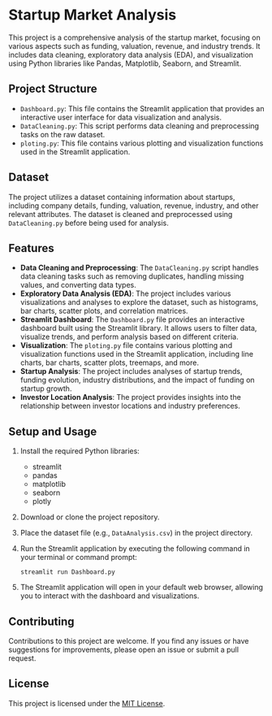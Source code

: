 # Startup Market Analysis

This project is a comprehensive analysis of the startup market, focusing on various aspects such as funding, valuation, revenue, and industry trends. It includes data cleaning, exploratory data analysis (EDA), and visualization using Python libraries like Pandas, Matplotlib, Seaborn, and Streamlit.

## Project Structure

- `Dashboard.py`: This file contains the Streamlit application that provides an interactive user interface for data visualization and analysis.
- `DataCleaning.py`: This script performs data cleaning and preprocessing tasks on the raw dataset.
- `ploting.py`: This file contains various plotting and visualization functions used in the Streamlit application.

## Dataset

The project utilizes a dataset containing information about startups, including company details, funding, valuation, revenue, industry, and other relevant attributes. The dataset is cleaned and preprocessed using `DataCleaning.py` before being used for analysis.

## Features

- **Data Cleaning and Preprocessing**: The `DataCleaning.py` script handles data cleaning tasks such as removing duplicates, handling missing values, and converting data types.
- **Exploratory Data Analysis (EDA)**: The project includes various visualizations and analyses to explore the dataset, such as histograms, bar charts, scatter plots, and correlation matrices.
- **Streamlit Dashboard**: The `Dashboard.py` file provides an interactive dashboard built using the Streamlit library. It allows users to filter data, visualize trends, and perform analysis based on different criteria.
- **Visualization**: The `ploting.py` file contains various plotting and visualization functions used in the Streamlit application, including line charts, bar charts, scatter plots, treemaps, and more.
- **Startup Analysis**: The project includes analyses of startup trends, funding evolution, industry distributions, and the impact of funding on startup growth.
- **Investor Location Analysis**: The project provides insights into the relationship between investor locations and industry preferences.

## Setup and Usage

1. Install the required Python libraries:
   - streamlit
   - pandas
   - matplotlib
   - seaborn
   - plotly

2. Download or clone the project repository.

3. Place the dataset file (e.g., `DataAnalysis.csv`) in the project directory.

4. Run the Streamlit application by executing the following command in your terminal or command prompt:

   ```
   streamlit run Dashboard.py
   ```

5. The Streamlit application will open in your default web browser, allowing you to interact with the dashboard and visualizations.

## Contributing

Contributions to this project are welcome. If you find any issues or have suggestions for improvements, please open an issue or submit a pull request.

## License

This project is licensed under the [MIT License](LICENSE).
